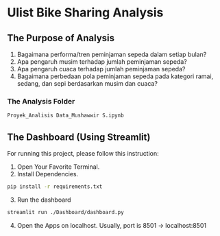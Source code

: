 # Ulist Bike Sharing Analysis

## The Purpose of Analysis
1. Bagaimana performa/tren peminjaman sepeda dalam setiap bulan?
2. Apa pengaruh musim terhadap jumlah peminjaman sepeda?
3. Apa pengaruh cuaca terhadap jumlah peminjaman sepeda?
4. Bagaimana perbedaan pola peminjaman sepeda pada kategori ramai, sedang, dan sepi berdasarkan musim dan cuaca?

### The Analysis Folder
```bash
Proyek_Analisis Data_Mushawwir S.ipynb
```

## The Dashboard (Using Streamlit)
For running this project, please follow this instruction:
1. Open Your Favorite Terminal.
2. Install Dependencies.

```bash
pip install -r requirements.txt
```

3. Run the dashboard

```bash
streamlit run ./Dashboard/dashboard.py
```

4. Open the Apps on localhost.
Usually, port is 8501 -> localhost:8501
